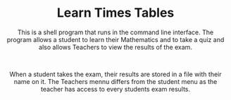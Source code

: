 <div align="center">

 <h1>Learn Times Tables</h1>
 <p>
  This is a shell program that runs in the command line interface. The program allows a student to learn their Mathematics and to take a quiz and also allows Teachers to view the results of the exam.
 </p>
 <br>
 <p>
  When a student takes the exam, their results are stored in a file with their name on it. The Teachers mennu differs from the student menu as the teacher has access to every students exam results.
 </p>


</div>
